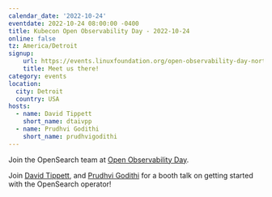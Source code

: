 ```yaml
---
calendar_date: '2022-10-24'
eventdate: 2022-10-24 08:00:00 -0400
title: Kubecon Open Observability Day - 2022-10-24
online: false
tz: America/Detroit
signup:
    url: https://events.linuxfoundation.org/open-observability-day-north-america/
    title: Meet us there!
category: events
location:
  city: Detroit
  country: USA
hosts:
  - name: David Tippett
    short_name: dtaivpp
  - name: Prudhvi Godithi
    short_name: prudhvigodithi
---
```


Join the OpenSearch team at [Open Observability Day](https://events.linuxfoundation.org/open-observability-day-north-america/).

Join [David Tippett](https://github.com/dtaivpp), and [Prudhvi Godithi](https://github.com/prudhvigodithi) for a booth talk on getting started with the OpenSearch operator!
